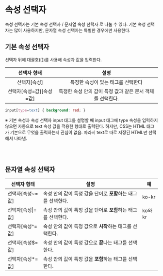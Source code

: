 # 속성 선택자

속성 선택자는 기본 속성 선택자 / 문자열 속성 선택자 로 나눌 수 있다. 기본 속성 선택자는 많이 사용하지만, 문자열 속성 선택자는 특별한 경우에만 사용한다.

## 기본 속성 선택자

선택자 뒤에 대괄호(\[\])를 사용해 속성과 값을 입력한다.

|        선택자 형태        |                            설명                            |
|:-------------------------:|:----------------------------------------------------------:|
|       선택자\[속성]       |             특정한 속성이 있는 태그를 선택한다             |
| 선택자\[속성=값][속성=값] | 특정한 속성 안의 값이 특정 값과 같은 문서 객체를 선택한다. |

```css
input[type=text] { background: red; }
```

※ 기본 속성과 속성 선택자
input 태그를 설명할 때 input 태그에 type 속성을 입력하지 않으면 자동으로 text 속성 값을 적용한 형태로 출력된다. 하지만, CSS는 HTML 태그가 기본으로 무엇을 출력하는지 관심이 없음. 따라서 text로 따로 지정된 HTML만 선택해서 나타냄.

<br/>
<br/>

## 문자열 속성 선택자

| 선택자 형태         | 설명                                                          | 예    |
| ------------------- | ------------------------------------------------------------- | ----- |
| 선택자[속성~=값]    | 속성 안의 값이 특정 값을 단어로 **포함**하는 태그를 선택한다. | ko-kr |
| 선택자\[속성\|=값\] | 속성 안의 값이 특정 값을 단어로 **포함**하는 태그를 선택한다. | ko와kr      |
| 선택자\[속성^=값]   | 속성 안의 값이 특정 값으로 **시작**하는 태그를 선택한다.      |       |
| 선택자\[속성$=값]   | 속성 안의 값이 특정 값으로 **끝**나는 태그를 선택한다.        |       |
| 선택자\[속성*=값]   | 속성 안의 값이 특정 값을 **포함**하는 태그를 선택한다.        |       |
